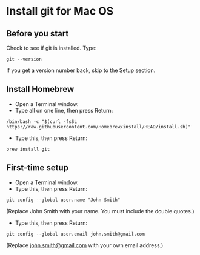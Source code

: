 # Install git for Mac OS

## Before you start
Check to see if git is installed. Type:

```
git --version
```

If you get a version number back, skip to the Setup section.

## Install Homebrew
* Open a Terminal window.
* Type all on one line, then press Return: 

```
/bin/bash -c "$(curl -fsSL https://raw.githubusercontent.com/Homebrew/install/HEAD/install.sh)"
```
* Type this, then press Return:

```
brew install git
```
 
## First-time setup
* Open a Terminal window.
* Type this, then press Return: 

```
git config --global user.name "John Smith" 
```

(Replace John Smith with your name. You must include the double quotes.)

* Type this, then press Return: 

```
git config --global user.email john.smith@gmail.com 
```

(Replace john.smith@gmail.com with your own email address.)
